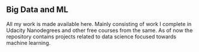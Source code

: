 Big Data and ML
---------------
All my work is made available here. Mainly consisting of work I complete in Udacity Nanodegrees and other free courses from the same.
As of now the repository contains projects related to data science focused towards machine learning.
